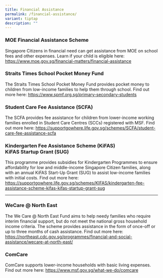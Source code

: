 ```yaml
---
title: Financial Assistance
permalink: /financial-assistance/
variant: tiptap
description: ""
---
```

<h3><strong>MOE Financial Assistance Scheme</strong></h3>
<p>Singapore Citizens in financial need can get assistance from MOE on school
fees and other expenses. Learn if your child is eligible here: <a href="https://www.moe.gov.sg/financial-matters/financial-assistance" rel="noopener nofollow" target="_blank">https://www.moe.gov.sg/financial-matters/financial-assistance</a>
</p>
<h3><strong>Straits Times School Pocket Money Fund </strong></h3>
<p>The Straits Times School Pocket Money Fund provides pocket money to children
from low-income families to help them through school. Find out more here:
<a href="https://www.spmf.org.sg/primary-secondary-students" rel="noopener noreferrer nofollow" target="_blank">https://www.spmf.org.sg/primary-secondary-students</a>
</p>
<h3><strong>Student Care Fee Assistance (SCFA)</strong></h3>
<p>The SCFA provides fee assistance for children from lower-income working
families enrolled in Student Care Centres (SCCs) registered with MSF. Find
out more here: <a href="https://supportgowhere.life.gov.sg/schemes/SCFA/student-care-fee-assistance-scfa" rel="noopener noreferrer nofollow" target="_blank">https://supportgowhere.life.gov.sg/schemes/SCFA/student-care-fee-assistance-scfa</a>
</p>
<h3><strong>Kindergarten Fee Assistance Scheme (KiFAS) <br>KiFAS Startup Grant (SUG)</strong></h3>
<p>This programme provides subsidies for Kindergarten Programmes to ensure
affordability for low and middle-income Singapore Citizen families, along
with an annual KiFAS Start-Up Grant (SUG) to assist low-income families
with initial costs. Find out more here: <a href="https://supportgowhere.life.gov.sg/schemes/KIFAS/kindergarten-fee-assistance-scheme-kifas-kifas-startup-grant-sug" rel="noopener noreferrer nofollow" target="_blank">https://supportgowhere.life.gov.sg/schemes/KIFAS/kindergarten-fee-assistance-scheme-kifas-kifas-startup-grant-sug</a>
</p>
<hr>
<h3><strong>WeCare @ North East</strong></h3>
<p>The We Care @ North East Fund aims to help needy families who require
interim financial support, but do not meet the national gross household
income criteria. The scheme provides assistance in the form of once-off
or up to three months of cash assistance. Find out more here: <a href="https://northeast.cdc.gov.sg/programmes/financial-and-social-assistance/wecare-at-north-east/" rel="noopener noreferrer nofollow" target="_blank">https://northeast.cdc.gov.sg/programmes/financial-and-social-assistance/wecare-at-north-east/</a>
</p>
<h3><strong>ComCare</strong></h3>
<p>ComCare supports lower-income households with basic living expenses. Find
out more here: <a href="https://www.msf.gov.sg/what-we-do/comcare" rel="noopener nofollow" target="_blank">https://www.msf.gov.sg/what-we-do/comcare</a>
</p>
<p></p>